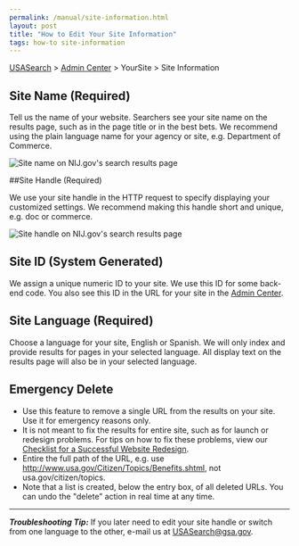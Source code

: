 ```yaml
---
permalink: /manual/site-information.html
layout: post
title: "How to Edit Your Site Information"
tags: how-to site-information
---
```


[USASearch](http://usasearch.howto.gov) > [Admin Center](http://search.usa.gov/affiliates/home) > YourSite > Site Information

## Site Name (Required)

Tell us the name of your website. Searchers see your site name on the results page, such as in the page title or in the best bets. We recommend using the plain language name for your agency or site, e.g. Department of Commerce.

![Site name on NIJ.gov's search results page](http://f22818b4dfc10241d8a3-f1564c64756a8cfee25b6b19953b1d23.r31.cf2.rackcdn.com/site-information-name.png)

##Site Handle (Required)

We use your site handle in the HTTP request to specify displaying your customized settings. We recommend making this handle short and unique, e.g. doc or commerce.

![Site handle on NIJ.gov's search results page](http://f22818b4dfc10241d8a3-f1564c64756a8cfee25b6b19953b1d23.r31.cf2.rackcdn.com/site-information-handle.png)

## Site ID (System Generated)

We assign a unique numeric ID to your site. We use this ID for some back-end code. You also see this ID in the URL for your site in the [Admin Center](http://search.usa.gov/affiliates/home).

## Site Language (Required)

Choose a language for your site, English or Spanish. We will only index and provide results for pages in your selected language. All display text on the results page will also be in your selected language.

## Emergency Delete

* Use this feature to remove a single URL from the results on your site. Use it for emergency reasons only.
* It is not meant to fix the results for entire site, such as for launch or redesign problems. For tips on how to fix these problems, view our [Checklist for a Successful Website Redesign](/blog/redesign.html).
* Entire the full path of the URL, e.g. use <http://www.usa.gov/Citizen/Topics/Benefits.shtml>, not usa.gov/citizen/topics.
* Note that a list is created, below the entry box, of all deleted URLs. You can undo the "delete” action in real time at any time.

---

***Troubleshooting Tip:*** If you later need to edit your site handle or switch from one language to the other, e-mail us at <USASearch@gsa.gov>.
